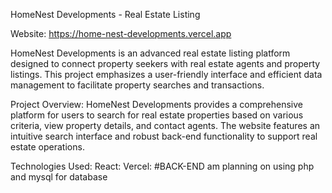 HomeNest Developments - Real Estate Listing

Website: https://home-nest-developments.vercel.app

HomeNest Developments is an advanced real estate listing platform designed to connect property seekers with real estate agents and property listings. This project emphasizes a user-friendly interface and efficient data management to facilitate property searches and transactions.

Project Overview:
HomeNest Developments provides a comprehensive platform for users to search for real estate properties based on various criteria, view property details, and contact agents. The website features an intuitive search interface and robust back-end functionality to support real estate operations.

Technologies Used:
React:
Vercel:
#BACK-END am planning on using php and mysql for database